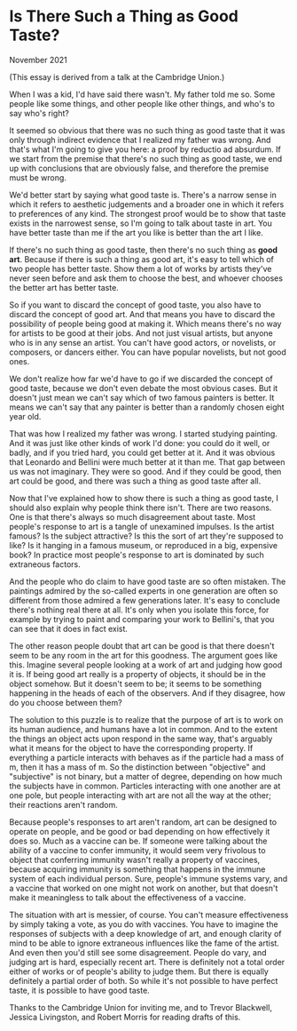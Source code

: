 # Is There Such a Thing as Good Taste?

November 2021

(This essay is derived from a talk at the Cambridge Union.)

When I was a kid, I'd have said there wasn't. My father told me so. Some people like some things, and other people like other things, and who's to say who's right?

It seemed so obvious that there was no such thing as good taste that it was only through indirect evidence that I realized my father was wrong. And that's what I'm going to give you here: a proof by reductio ad absurdum. If we start from the premise that there's no such thing as good taste, we end up with conclusions that are obviously false, and therefore the premise must be wrong.

We'd better start by saying what good taste is. There's a narrow sense in which it refers to aesthetic judgements and a broader one in which it refers to preferences of any kind. The strongest proof would be to show that taste exists in the narrowest sense, so I'm going to talk about taste in art. You have better taste than me if the art you like is better than the art I like.

If there's no such thing as good taste, then there's no such thing as **good art**. Because if there is such a thing as good art, it's easy to tell which of two people has better taste. Show them a lot of works by artists they've never seen before and ask them to choose the best, and whoever chooses the better art has better taste.

So if you want to discard the concept of good taste, you also have to discard the concept of good art. And that means you have to discard the possibility of people being good at making it. Which means there's no way for artists to be good at their jobs. And not just visual artists, but anyone who is in any sense an artist. You can't have good actors, or novelists, or composers, or dancers either. You can have popular novelists, but not good ones.

We don't realize how far we'd have to go if we discarded the concept of good taste, because we don't even debate the most obvious cases. But it doesn't just mean we can't say which of two famous painters is better. It means we can't say that any painter is better than a randomly chosen eight year old.

That was how I realized my father was wrong. I started studying painting. And it was just like other kinds of work I'd done: you could do it well, or badly, and if you tried hard, you could get better at it. And it was obvious that Leonardo and Bellini were much better at it than me. That gap between us was not imaginary. They were so good. And if they could be good, then art could be good, and there was such a thing as good taste after all.

Now that I've explained how to show there is such a thing as good taste, I should also explain why people think there isn't. There are two reasons. One is that there's always so much disagreement about taste. Most people's response to art is a tangle of unexamined impulses. Is the artist famous? Is the subject attractive? Is this the sort of art they're supposed to like? Is it hanging in a famous museum, or reproduced in a big, expensive book? In practice most people's response to art is dominated by such extraneous factors.

And the people who do claim to have good taste are so often mistaken. The paintings admired by the so-called experts in one generation are often so different from those admired a few generations later. It's easy to conclude there's nothing real there at all. It's only when you isolate this force, for example by trying to paint and comparing your work to Bellini's, that you can see that it does in fact exist.

The other reason people doubt that art can be good is that there doesn't seem to be any room in the art for this goodness. The argument goes like this. Imagine several people looking at a work of art and judging how good it is. If being good art really is a property of objects, it should be in the object somehow. But it doesn't seem to be; it seems to be something happening in the heads of each of the observers. And if they disagree, how do you choose between them?

The solution to this puzzle is to realize that the purpose of art is to work on its human audience, and humans have a lot in common. And to the extent the things an object acts upon respond in the same way, that's arguably what it means for the object to have the corresponding property. If everything a particle interacts with behaves as if the particle had a mass of m, then it has a mass of m. So the distinction between "objective" and "subjective" is not binary, but a matter of degree, depending on how much the subjects have in common. Particles interacting with one another are at one pole, but people interacting with art are not all the way at the other; their reactions aren't random.

Because people's responses to art aren't random, art can be designed to operate on people, and be good or bad depending on how effectively it does so. Much as a vaccine can be. If someone were talking about the ability of a vaccine to confer immunity, it would seem very frivolous to object that conferring immunity wasn't really a property of vaccines, because acquiring immunity is something that happens in the immune system of each individual person. Sure, people's immune systems vary, and a vaccine that worked on one might not work on another, but that doesn't make it meaningless to talk about the effectiveness of a vaccine.

The situation with art is messier, of course. You can't measure effectiveness by simply taking a vote, as you do with vaccines. You have to imagine the responses of subjects with a deep knowledge of art, and enough clarity of mind to be able to ignore extraneous influences like the fame of the artist. And even then you'd still see some disagreement. People do vary, and judging art is hard, especially recent art. There is definitely not a total order either of works or of people's ability to judge them. But there is equally definitely a partial order of both. So while it's not possible to have perfect taste, it is possible to have good taste.

Thanks to the Cambridge Union for inviting me, and to Trevor Blackwell, Jessica Livingston, and Robert Morris for reading drafts of this.